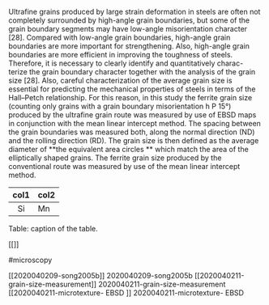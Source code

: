   

Ultrafine grains produced by large strain deformation in steels are often not completely surrounded by high-angle grain boundaries, but some of the grain boundary segments may have low-angle misorientation character [28]. Compared with low-angle grain boundaries, high-angle grain boundaries are more important for strengthening. Also, high-angle grain boundaries are more efficient in improving the toughness of steels. Therefore, it is necessary to clearly identify and quantitatively charac- terize the grain boundary character together with the analysis of the grain size [28]. Also, careful characterization of the average grain size is essential for predicting the mechanical properties of steels in terms of the Hall–Petch relationship. For this reason, in this study the ferrite grain size (counting only grains with a grain boundary misorientation h P 15°) produced by the ultrafine grain route was measured by use of EBSD maps in conjunction with the mean linear intercept method. The spacing between the grain boundaries was measured both, along the normal direction (ND) and the rolling direction (RD). The grain size is then defined as the average diameter of **the equivalent area circles ** which match the area of the elliptically shaped grains. The ferrite grain size produced by the conventional route was measured by use of the mean linear intercept method.

| col1 | col2 |
|:----:|------|
| Si   | Mn   |
Table: caption of the table.

[[]]

#microscopy

[[2020040209-song2005b]] 2020040209-song2005b
[[2020040211-grain-size-measurement]] 2020040211-grain-size-measurement
[[2020040211-microtexture- EBSD ]] 2020040211-microtexture- EBSD 